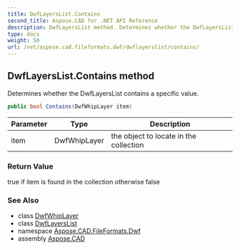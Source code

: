 ```yaml
---
title: DwfLayersList.Contains
second_title: Aspose.CAD for .NET API Reference
description: DwfLayersList method. Determines whether the DwfLayersList contains a specific value
type: docs
weight: 50
url: /net/aspose.cad.fileformats.dwf/dwflayerslist/contains/
---
```

## DwfLayersList.Contains method

Determines whether the DwfLayersList contains a specific value.

```csharp
public bool Contains(DwfWhipLayer item)
```

| Parameter | Type | Description |
| --- | --- | --- |
| item | DwfWhipLayer | the object to locate in the collection |

### Return Value

true if item is found in the collection otherwise false

### See Also

* class [DwfWhipLayer](../../../aspose.cad.fileformats.dwf.whip.objects/dwfwhiplayer/)
* class [DwfLayersList](../)
* namespace [Aspose.CAD.FileFormats.Dwf](../../dwflayerslist/)
* assembly [Aspose.CAD](../../../)


